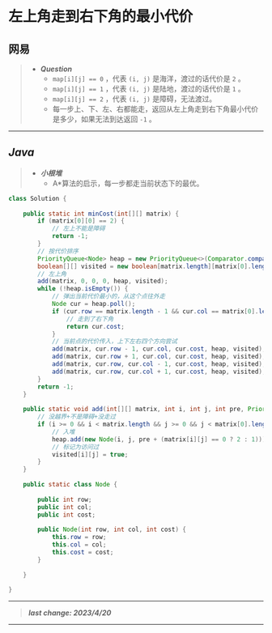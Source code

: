 # 左上角走到右下角的最小代价

## 网易

> - ***Question***
>   - `map[i][j] == 0` ，代表 `(i, j)` 是海洋，渡过的话代价是 `2` 。
>   - `map[i][j] == 1` ，代表 `(i, j)` 是陆地，渡过的话代价是 `1` 。
>   - `map[i][j] == 2` ，代表 `(i, j)` 是障碍，无法渡过。
>   - 每一步上、下、左、右都能走，返回从左上角走到右下角最小代价是多少，如果无法到达返回 `-1` 。

---

## *Java*

> - ***小根堆***
>   - A*算法的启示，每一步都走当前状态下的最优。

```java
class Solution {
    
    public static int minCost(int[][] matrix) {
        if (matrix[0][0] == 2) {
            // 左上不能是障碍
            return -1;
        }
        // 按代价排序
        PriorityQueue<Node> heap = new PriorityQueue<>(Comparator.comparingInt(a -> a.cost));
        boolean[][] visited = new boolean[matrix.length][matrix[0].length];
        // 左上角
        add(matrix, 0, 0, 0, heap, visited);
        while (!heap.isEmpty()) {
            // 弹出当前代价最小的，从这个点往外走
            Node cur = heap.poll();
            if (cur.row == matrix.length - 1 && cur.col == matrix[0].length - 1) {
                // 走到了右下角
                return cur.cost;
            }
            // 当前点的代价传入，上下左右四个方向尝试
            add(matrix, cur.row - 1, cur.col, cur.cost, heap, visited);
            add(matrix, cur.row + 1, cur.col, cur.cost, heap, visited);
            add(matrix, cur.row, cur.col - 1, cur.cost, heap, visited);
            add(matrix, cur.row, cur.col + 1, cur.cost, heap, visited);
        }
        return -1;
    }
    
    public static void add(int[][] matrix, int i, int j, int pre, PriorityQueue<Node> heap, boolean[][] visited) {
        // 没越界+不是障碍+没走过
        if (i >= 0 && i < matrix.length && j >= 0 && j < matrix[0].length && matrix[i][j] != 2 && !visited[i][j]) {
            // 入堆
            heap.add(new Node(i, j, pre + (matrix[i][j] == 0 ? 2 : 1)));
            // 标记为访问过
            visited[i][j] = true;
        }
    }
    
    public static class Node {
        
        public int row;
        public int col;
        public int cost;
        
        public Node(int row, int col, int cost) {
            this.row = row;
            this.col = col;
            this.cost = cost;
        }
        
    }
    
}
```

---

> ***last change: 2023/4/20***

---
